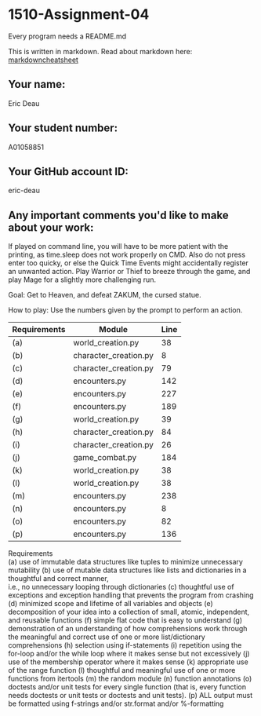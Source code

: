 # 1510-Assignment-04

Every program needs a README.md

This is written in markdown. Read about markdown here: [markdowncheatsheet](https://www.markdownguide.org/cheat-sheet/)

## Your name:
Eric Deau

## Your student number:
A01058851
## Your GitHub account ID:
eric-deau
## Any important comments you'd like to make about your work:
If played on command line, you will have to be more patient with
the printing, as time.sleep does not work properly on CMD. Also do not
press enter too quicky, or else the Quick Time Events might accidentally
register an unwanted action. Play Warrior or Thief to breeze through the
game, and play Mage for a slightly more challenging run. 

Goal: Get to Heaven, and defeat ZAKUM, the cursed statue.

How to play: Use the numbers given by the prompt to perform an action.

| Requirements | Module                | Line |
|--------------|-----------------------|------|
 | (a)          | world_creation.py     | 38   |
 | (b)          | character_creation.py | 8    |
 | (c)          | character_creation.py | 79   |
 | (d)          | encounters.py         | 142  |
 | (e)          | encounters.py         | 227  |
 | (f)          | encounters.py         | 189  |
 | (g)          | world_creation.py     | 39   |
 | (h)          | character_creation.py | 84   |
 | (i)          | character_creation.py | 26   |
 | (j)          | game_combat.py        | 184  |
 | (k)          | world_creation.py     | 38   |
 | (l)          | world_creation.py     | 38   |
 | (m)          | encounters.py         | 238  |
| (n)          | encounters.py         | 8    |
| (o)          | encounters.py         | 82   |
| (p)          | encounters.py         | 136  |

Requirements                                                                                                
(a) use of immutable data structures like tuples to minimize unnecessary mutability 
(b) use of mutable data structures like lists and dictionaries in a thoughtful and correct manner,           
i.e., no unnecessary looping through dictionaries
(c) thoughtful use of exceptions and exception handling that prevents the program from crashing
(d) minimized scope and lifetime of all variables and objects
(e) decomposition of your idea into a collection of small, atomic, independent, and reusable functions
(f) simple flat code that is easy to understand
(g) demonstration of an understanding of how comprehensions work through the meaningful and
correct use of one or more list/dictionary comprehensions
(h) selection using if-statements
(i) repetition using the for-loop and/or the while loop where it makes sense but not excessively
(j) use of the membership operator where it makes sense
(k) appropriate use of the range function
(l) thoughtful and meaningful use of one or more functions from itertools
(m) the random module
(n) function annotations
(o) doctests and/or unit tests for every single function (that is, every function needs doctests or
unit tests or doctests and unit tests).
(p) ALL output must be formatted using f-strings and/or str.format and/or %-formatting

